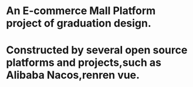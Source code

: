 # An E-commerce Mall Platform project of graduation design.
# Constructed by several open source platforms and projects,such as Alibaba Nacos,renren vue.